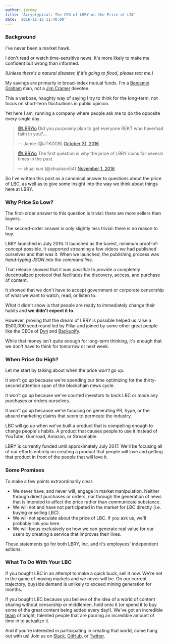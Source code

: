 ```yaml
---
author: jeremy
title: 'Acryptypical: The CEO of LBRY on the Price of LBC'
date: '2016-11-15 11:40:00'
---
```


### Background
I've never been a market hawk.

I don't read or watch time-sensitive news. It's more likely to make me confident but wrong than informed.

*(Unless there's a natural disaster. If it's going to flood, please text me.)*

My savings are primarily in broad-index mutual funds. I'm a [Benjamin Graham](https://en.wikipedia.org/wiki/The_Intelligent_Investor) man, not a [Jim Cramer](https://www.youtube.com/watch?v=NkytKDzCEeU&t=52s) devotee.

This a verbose, haughty way of saying I try to think for the long-term, not focus on short-term fluctuations in public opinion.

Yet here I am, running a company where people ask me to do the opposite every single day:

<div class="spacer1">
<blockquote class="twitter-tweet" data-lang="en" data-conversation="none"><p lang="en" dir="ltr"><a href="https://twitter.com/LBRYio">@LBRYio</a> Did you purposely plan to get everyone REKT who have/had faith in you?...</p>&mdash; Jamie (@JTKDGB) <a href="https://twitter.com/JTKDGB/status/793092411467726852">October 31, 2016</a></blockquote>
<blockquote class="twitter-tweet" data-lang="en" data-conversation="none"><p lang="en" dir="ltr"><a href="https://twitter.com/LBRYio">@LBRYio</a> The first question is why the price of LBRY coins fall several times in the past.</p>&mdash; shuai sun (@shuaisun54) <a href="https://twitter.com/shuaisun54/status/793385272817750016">November 1, 2016</a></blockquote>
</div>

So I've written this post as a canonical answer to questions about the price of LBC, as well as to give some insight into the way we think about things here at LBRY.

### Why Price So Low?
The first-order answer to this question is trivial: there are more sellers than buyers.

The second-order answer is only slightly less trivial: there is no reason to buy.

LBRY launched in July 2016. It launched as the barest, minimum proof-of-concept possible. It supported streaming a few videos we had published ourselves and that was it. When we launched, the publishing process was *hand-typing JSON into the command line*.

That release showed that it was *possible* to provide a completely decentralized protocol that facilitates the discovery, access, and purchase of content.

It showed that we don't have to accept government or corporate censorship of what we want to watch, read, or listen to.

What it didn't show is that people are ready to immediately change their habits and **we didn't expect it to.**

However, proving that the dream of LBRY is possible helped us raise a $500,000 seed round led by Pillar and joined by some other great people like the CEOs of [Dyn](https://dyn.com) and [Backupify](https://en.wikipedia.org/wiki/Backupify).

While that money isn't quite enough for long-term thinking, it's enough that we don't have to think for tomorrow or next week.

### When Price Go High?

Let me start by talking about when the price *won't* go up.

It won't go up because we're spending our time optimizing for the thirty-second attention span of the blockchain news cycle.

It won't go up because we've courted investors to back LBC or made any purchases or orders ourselves.

It won't go up because we're focusing on generating PR, hype, or the absurd marketing claims that seem to permeate the industry.

LBC will go up when we've built a product that is compelling enough to change people's habits. A product that causes people to use it instead of YouTube, Gumroad, Amazon, or Streamable.

LBRY is currently funded until approximately July 2017. We'll be focusing all of our efforts entirely on creating a product that people will love and getting that product in front of the people that will love it.

### Some Promises

To make a few points extraordinarily clear:

- We never have, and never will, engage in market manipulation. Neither through direct purchases or orders, nor through the generation of news that is intended to affect the price rather than communicate substance.
- We will not and have not participated in the market for LBC directly (i.e. buying or selling LBC).
- We will not speculate about the price of LBC. If you ask us, we'll probably link you here.
- We will focus exclusively on how we can generate real value for our users by creating a service that improves their lives.

These statements go for both LBRY, Inc. and it's employees' independent actions.

### What To Do With Your LBC

If you bought LBC in an attempt to make a quick buck, sell it now. We're not in the game of moving markets and we never will be. On our current trajectory, buyside demand is unlikely to exceed mining generation for months.

If you bought LBC because you believe of the idea of a world of content sharing without censorship or middlemen, hold onto it (or spend it to buy some of the great content being added every day!). We've got an incredible [team](https://lbry.io/team) of bright, talented people that are pouring an incredible amount of time in to actualize it.

And if you're interested in participating in creating that world, come hang out with us! Join us on [Slack](https://slack.lbry.io), [GitHub](https://github.com/lbryio), or [Twitter](https://twitter.com/lbryio).